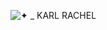 


![✦ _ KARL   RACHEL](https://github.com/user-attachments/assets/5b574e32-fd5c-44d8-ba75-6056e8f11e52)


